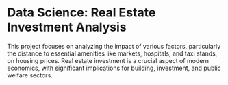 # Data Science: Real Estate Investment Analysis
This project focuses on analyzing the impact of various factors, particularly the distance to essential amenities like markets, hospitals, and taxi stands, on housing prices. Real estate investment is a crucial aspect of modern economics, with significant implications for building, investment, and public welfare sectors.

